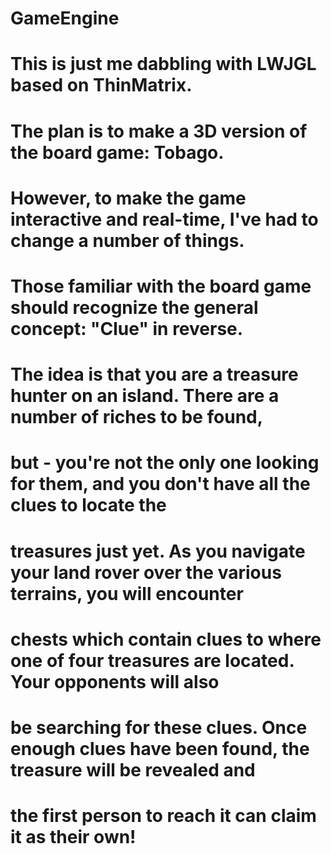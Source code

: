 # GameEngine
#
# This is just me dabbling with LWJGL based on ThinMatrix.

# The plan is to make a 3D version of the board game: Tobago.
# However, to make the game interactive and real-time, I've had to change a number of things.
# Those familiar with the board game should recognize the general concept: "Clue" in reverse.
#
# The idea is that you are a treasure hunter on an island. There are a number of riches to be found,
# but - you're not the only one looking for them, and you don't have all the clues to locate the 
# treasures just yet. As you navigate your land rover over the various terrains, you will encounter
# chests which contain clues to where one of four treasures are located. Your opponents will also
# be searching for these clues. Once enough clues have been found, the treasure will be revealed and
# the first person to reach it can claim it as their own!
#
